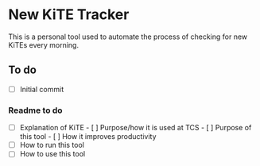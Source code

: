 # New KiTE Tracker
This is a personal tool used to automate the process of checking for new KiTEs every morning.

## To do
- [ ] Initial commit

### Readme to do
- [ ] Explanation of KiTE
      - [ ] Purpose/how it is used at TCS
      - [ ] Purpose of this tool
	  - [ ] How it improves productivity
- [ ] How to run this tool
- [ ] How to use this tool